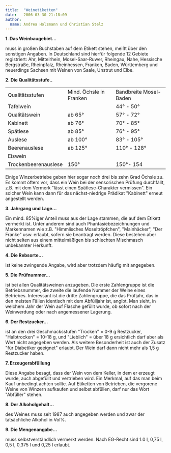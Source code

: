 ```yaml
---
title:  "Weinetiketten"
date:   2006-03-30 21:18:09
author: 
  name: Andrea Holzmann und Christian Stelz
---
```


<p><strong>1. Das Weinbaugebiet...</strong></p>
<p>muss in großen Buchstaben auf dem Etikett stehen, meißt über den sonstigen Angaben. In Deutschland sind hierfür folgende 12 Gebiete registriert: Ahr, Mittelrhein, Mosel-Saar-Ruwer, Rheingau, Nahe, Hessische Bergstraße, Rheinpfalz, Rheinhessen, Franken, Baden, Württemberg und neuerdings Sachsen mit Weinen von Saale, Unstrut und Elbe.</p>
<p><strong>2. Die Qualitätsstufe..</strong></p>
<table border="0" width="100%">
<tbody>
<tr>
<td>Qualitätsstufen <br /></td>
<td>Mind. Öchsle in Franken <br /></td>
<td>Bandbreite Mosel-Baden <br /></td>
</tr>
<tr>
<td>Tafelwein <br /></td>
<td></td>
<td>44° - 50° <br /></td>
</tr>
<tr>
<td>Qualitätswein <br /></td>
<td>ab 65°</td>
<td>57° - 72° <br /></td>
</tr>
<tr>
<td>Kabinett <br /></td>
<td>ab 76° <br /></td>
<td>70° - 85° <br /></td>
</tr>
<tr>
<td>Spätlese <br /></td>
<td>ab 85° <br /></td>
<td>76° - 95° <br /></td>
</tr>
<tr>
<td>Auslese <br /></td>
<td>ab 100° <br /></td>
<td>83° - 105° <br /></td>
</tr>
<tr>
<td>Beerenauslese <br /></td>
<td>ab 125° <br /></td>
<td>110° - 128° <br /></td>
</tr>
<tr>
<td>Eiswein <br /></td>
<td></td>
<td></td>
</tr>
<tr>
<td>Trockenbeerenauslese <br /></td>
<td>150° <br /></td>
<td>150°- 154</td>
</tr>
</tbody>
</table>
<p>Einige Winzerbetriebe geben hier sogar noch drei bis zehn Grad Öchsle zu. Es kommt öfters vor, dass ein Wein bei der sensorischen Prüfung durchfällt, z.B. mit dem Vermerk "lässt einen Spätlese-Charakter vermissen". Ein solcher Wein kann dann für das nächst-niedrige Prädikat "Kabinett" erneut angestellt werden.</p>
<p><strong>3. Jahrgang und Lage...</strong></p>
<p>Ein mind. 85%iger Anteil muss aus der Lage stammen, die auf dem Etikett vermerkt ist. Unter anderem sind auch Phantasiebezeichnungen und Markennamen wie z.B. "Himmlisches Moseltröpfchen", "Mainhäcker", "Der Franke" usw. erlaubt, sofern sie beantragt werden. Diese bestehen aber nicht selten aus einem mittelmäßigen bis schlechten Mischmasch unbekannter Herkunft.</p>
<p><strong>4. Die Rebsorte...</strong></p>
<p>ist keine zwingende Angabe, wird aber trotzdem häufig mit angegeben.</p>
<p><strong>5. Die Prüfnummer...</strong></p>
<p>ist bei allen Qualitätsweinen anzugeben. Die erste Zahlengruppe ist die Betriebsnummer, die zweite die laufende Nummer der Weine eines Betriebes. Interessant ist die dritte Zahlengruppe, die das Prüfjahr, das in den meisten Fällen identisch mit dem Abfülljahr ist, angibt. Man sieht, in welchem Jahr der Wein auf Flasche gefüllt wurde, ob sofort nach der Weinwerdung oder nach angemessener Lagerung.</p>
<p><strong>6. Der Restzucker...</strong></p>
<p>ist an den drei Geschmacksstufen "Trocken" = 0-9 g Restzucker, "Halbtrocken" = 10-18 g, und "Lieblich" = über 18 g ersichtlich darf aber als Wert nicht angegeben werden. Als weitere Besonderheit ist auch der Zusatz "für Diabetiker geeignet" erlaubt. Der Wein darf dann nicht mehr als 1,5 g Restzucker haben.</p>
<p><strong>7. Erzeugerabfüllung</strong></p>
<p>Diese Angabe besagt, dass der Wein von dem Keller, in dem er erzeugt wurde, auch abgefüllt und vertrieben wird. Ein Merkmal, auf das man beim Kauf unbedingt achten sollte. Auf Etiketten von Betrieben, die vergorene Weine von Winzern aufkaufen und selbst abfüllen, darf nur das Wort "Abfüller" stehen.</p>
<p><strong>8. Der Alkoholgehalt...</strong></p>
<p>des Weines muss seit 1987 auch angegeben werden und zwar der tatsächliche Alkohol in Vol%.</p>
<p><strong>9. Die Mengenangabe...</strong></p>
<p>muss selbstverständlich vermerkt werden. Nach EG-Recht sind 1.0 l, 0,75 l, 0,5 l, 0,375 l und 0,25 l erlaubt.</p>